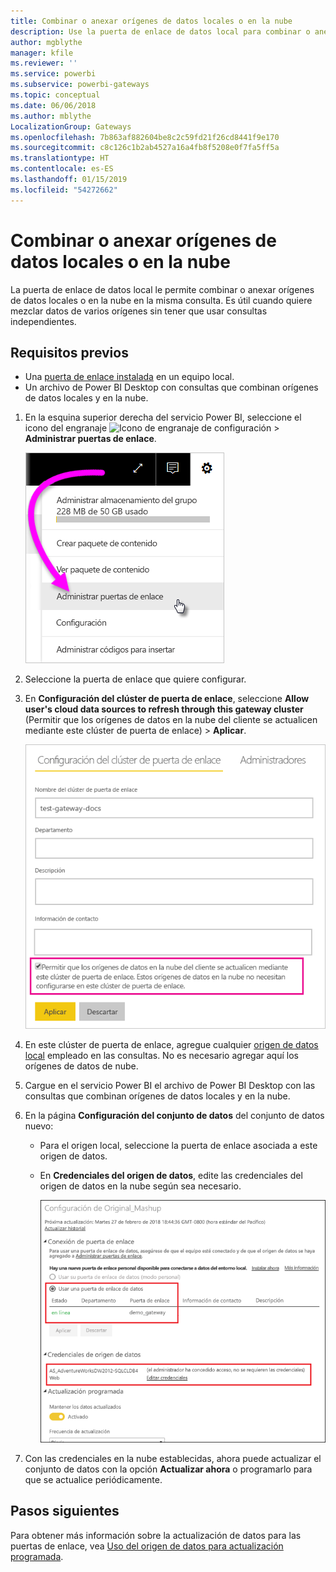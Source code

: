 ```yaml
---
title: Combinar o anexar orígenes de datos locales o en la nube
description: Use la puerta de enlace de datos local para combinar o anexar orígenes de datos locales o en la nube en la misma consulta.
author: mgblythe
manager: kfile
ms.reviewer: ''
ms.service: powerbi
ms.subservice: powerbi-gateways
ms.topic: conceptual
ms.date: 06/06/2018
ms.author: mblythe
LocalizationGroup: Gateways
ms.openlocfilehash: 7b863af882604be8c2c59fd21f26cd8441f9e170
ms.sourcegitcommit: c8c126c1b2ab4527a16a4fb8f5208e0f7fa5ff5a
ms.translationtype: HT
ms.contentlocale: es-ES
ms.lasthandoff: 01/15/2019
ms.locfileid: "54272662"
---
```

# <a name="merge-or-append-on-premises-and-cloud-data-sources"></a>Combinar o anexar orígenes de datos locales o en la nube

La puerta de enlace de datos local le permite combinar o anexar orígenes de datos locales o en la nube en la misma consulta. Es útil cuando quiere mezclar datos de varios orígenes sin tener que usar consultas independientes.

## <a name="prerequisites"></a>Requisitos previos

- Una [puerta de enlace instalada](service-gateway-install.md) en un equipo local.
- Un archivo de Power BI Desktop con consultas que combinan orígenes de datos locales y en la nube.

1. En la esquina superior derecha del servicio Power BI, seleccione el icono del engranaje ![Icono de engranaje de configuración](media/service-gateway-mashup-on-premises-cloud/icon-gear.png) > **Administrar puertas de enlace**.

    ![Administrar puertas de enlace](media/service-gateway-mashup-on-premises-cloud/manage-gateways.png)

2. Seleccione la puerta de enlace que quiere configurar.

3. En **Configuración del clúster de puerta de enlace**, seleccione **Allow user's cloud data sources to refresh through this gateway cluster** (Permitir que los orígenes de datos en la nube del cliente se actualicen mediante este clúster de puerta de enlace)  > **Aplicar**.

    ![Actualización mediante este clúster de puerta de enlace](media/service-gateway-mashup-on-premises-cloud/refresh-gateway-cluster.png)

4. En este clúster de puerta de enlace, agregue cualquier [origen de datos local](service-gateway-enterprise-manage-scheduled-refresh.md#add-a-data-source) empleado en las consultas. No es necesario agregar aquí los orígenes de datos de nube.

5. Cargue en el servicio Power BI el archivo de Power BI Desktop con las consultas que combinan orígenes de datos locales y en la nube.

6. En la página **Configuración del conjunto de datos** del conjunto de datos nuevo:

   - Para el origen local, seleccione la puerta de enlace asociada a este origen de datos.

   - En **Credenciales del origen de datos**, edite las credenciales del origen de datos en la nube según sea necesario.

     ![Configuración del conjunto de datos](media/service-gateway-mashup-on-premises-cloud/dataset-settings.png)

7. Con las credenciales en la nube establecidas, ahora puede actualizar el conjunto de datos con la opción **Actualizar ahora** o programarlo para que se actualice periódicamente.


## <a name="next-steps"></a>Pasos siguientes

Para obtener más información sobre la actualización de datos para las puertas de enlace, vea [Uso del origen de datos para actualización programada](service-gateway-enterprise-manage-scheduled-refresh.md#using-the-data-source-for-scheduled-refresh).